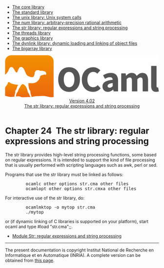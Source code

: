 <!-- ((! set title Manual !)) ((! set documentation !)) ((! set manual !)) ((! set nobreadcrumb !)) -->
<div class="manual content"><ul class="part_menu"><li><a href="core.html">The core library</a></li><li><a href="stdlib.html">The standard library</a></li><li><a href="libunix.html">The unix library: Unix system calls</a></li><li><a href="libnum.html">The num library: arbitrary-precision rational arithmetic</a></li><li class="active"><a href="libstr.html">The str library: regular expressions and string processing</a></li><li><a href="libthreads.html">The threads library</a></li><li><a href="libgraph.html">The graphics library</a></li><li><a href="libdynlink.html">The dynlink library: dynamic loading and linking of object files</a></li><li><a href="libbigarray.html">The bigarray library</a></li></ul><header><nav class="toc brand"><a class="brand" href="https://ocaml.org/"><img src="colour-logo-gray.svg" class="svg" alt="OCaml"></a></nav><nav class="toc"><div class="toc_version"><a href="/docs" id="version-select">Version 4.02</a></div><div class="toc_title"><a href="#">The str library: regular expressions and string processing</a></div></nav></header>




<h1 class="chapter" id="sec481"><span>Chapter 24</span>&nbsp;&nbsp;The str library: regular expressions and string processing</h1>
<p>The <span class="c007">str</span> library provides high-level string processing functions,
some based on regular expressions. It is intended to support the kind
of file processing that is usually performed with scripting languages
such as <span class="c007">awk</span>, <span class="c007">perl</span> or <span class="c007">sed</span>.</p><p>Programs that use the <span class="c007">str</span> library must be linked as follows:
</p><pre>        ocamlc <span class="c013">other options</span> str.cma <span class="c013">other files</span>
        ocamlopt <span class="c013">other options</span> str.cmxa <span class="c013">other files</span>
</pre><p>
For interactive use of the <span class="c007">str</span> library, do:
</p><pre>        ocamlmktop -o mytop str.cma
        ./mytop
</pre><p>
or (if dynamic linking of C libraries is supported on your platform),
start <span class="c007">ocaml</span> and type <span class="c007">#load "str.cma";;</span>.</p><ul class="ftoc2"><li class="li-links">
<a href="../../api/4.02/Str.html">Module <span class="c007">Str</span>: regular expressions and string processing</a>
</li></ul>
<hr>





<div class="copyright">The present documentation is copyright Institut National de Recherche en Informatique et en Automatique (INRIA). A complete version can be obtained from <a href="http://caml.inria.fr/pub/docs/manual-ocaml/">this page</a>.</div></div>